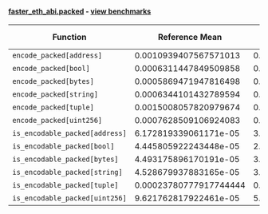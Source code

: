 #### [faster_eth_abi.packed](https://github.com/BobTheBuidler/faster-eth-abi/blob/master/faster_eth_abi/packed.py) - [view benchmarks](https://github.com/BobTheBuidler/faster-eth-abi/blob/master/benchmarks/test_packed_benchmarks.py)

| Function | Reference Mean | Faster Mean | % Change | Speedup (%) | x Faster | Faster |
|----------|---------------|-------------|----------|-------------|----------|--------|
| `encode_packed[address]` | 0.0010939407567571013 | 0.0004139611165438953 | 62.16% | 164.26% | 2.64x | ✅ |
| `encode_packed[bool]` | 0.0006311447849509858 | 0.0002333216931340351 | 63.03% | 170.50% | 2.71x | ✅ |
| `encode_packed[bytes]` | 0.0005869471947816498 | 0.00023129376739372111 | 60.59% | 153.77% | 2.54x | ✅ |
| `encode_packed[string]` | 0.0006344101432789594 | 0.00025961319795119147 | 59.08% | 144.37% | 2.44x | ✅ |
| `encode_packed[tuple]` | 0.0015008057820979674 | 0.0007522650969231948 | 49.88% | 99.50% | 2.00x | ✅ |
| `encode_packed[uint256]` | 0.0007628509106924083 | 0.0003026704286255789 | 60.32% | 152.04% | 2.52x | ✅ |
| `is_encodable_packed[address]` | 6.172819339061171e-05 | 3.478357965393779e-05 | 43.65% | 77.46% | 1.77x | ✅ |
| `is_encodable_packed[bool]` | 4.445805922243448e-05 | 2.9531053518901132e-05 | 33.58% | 50.55% | 1.51x | ✅ |
| `is_encodable_packed[bytes]` | 4.493175896170191e-05 | 3.351135524874156e-05 | 25.42% | 34.08% | 1.34x | ✅ |
| `is_encodable_packed[string]` | 4.528679937883165e-05 | 3.5015494152352795e-05 | 22.68% | 29.33% | 1.29x | ✅ |
| `is_encodable_packed[tuple]` | 0.00023780777917744444 | 0.00019943195536894503 | 16.14% | 19.24% | 1.19x | ✅ |
| `is_encodable_packed[uint256]` | 9.621762817922461e-05 | 5.447901019732363e-05 | 43.38% | 76.61% | 1.77x | ✅ |
